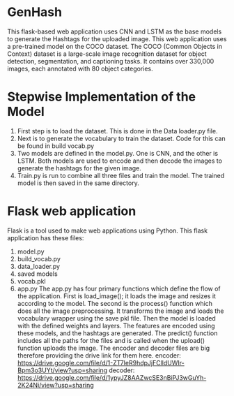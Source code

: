 # GenHash
This flask-based web application uses CNN and LSTM as the base models to generate the Hashtags for the uploaded image.
This web application uses a pre-trained model on the COCO dataset. The COCO (Common Objects in Context) dataset is a large-scale image recognition dataset for object detection, segmentation, and captioning tasks. It contains over 330,000 images, each annotated with 80 object categories.
# Stepwise Implementation of the Model
1. First step is to load the dataset. This is done in the Data loader.py file. 
2. Next is to generate the vocabulary to train the dataset. Code for this can be found in build vocab.py
3. Two models are defined in the model.py. One is CNN, and the other is LSTM. Both models are used to encode and then decode the images to generate the hashtags for the given image.
4. Train.py is run to combine all three files and train the model. The trained model is then saved in the same directory.
# Flask web application 
Flask is a tool used to make web applications using Python. This flask application has these files:
1. model.py
2. build_vocab.py
3. data_loader.py
4. saved models
5. vocab.pkl
6. app.py
The app.py has four primary functions which define the flow of the application. First is load_image(); it loads the image and resizes it according to the model. The second is the process() function which does all the image preprocessing. It transforms the image and loads the vocabulary wrapper using the save pkl file. Then the model is loaded with the defined weights and layers. The features are encoded using these models, and the hashtags are generated. The predict() function includes all the paths for the files and is called when the upload() function uploads the image.
The encoder and decoder files are big therefore providing the drive link for them here.
encoder: https://drive.google.com/file/d/1-ZT7IeR9hdpJjFClldUWIr-Bpm3o3UYt/view?usp=sharing
decoder: https://drive.google.com/file/d/1ypyJZ8AAZwcSE3nBiPJ3wGuYh-2K24Ni/view?usp=sharing
